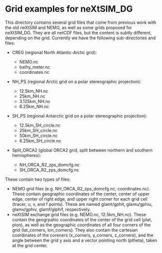 # Grid examples for neXtSIM_DG

This directory contains several grid files that come from previous work with the old neXtSIM and NEMO, as well as some grids proposed for neXtSIM_DG. They are all netCDF files, but the content is subtly different, depending on the grid. Currently we have the following sub-directories and files:

 - CREG (regional North Atlantic-Arctic grid):
   - NEMO.nc
   - bathy_meter.nc
   - coordinates.nc

 - NH_PS (regional Arctic grid on a polar stereographic projection):
   - 12.5km_NH.nc
   - 25km_NH.nc
   - 3.125km_NH.nc
   - 6.25km_NH.nc

 - SH_PS (regional Antarctic grid on a polar stereographic projection):
   - 12.5km_SH_circle.nc
   - 25km_SH_circle.nc
   - 50km_SH_circle.nc
   - 6.25km_SH_circle.nc

 - Split_ORCA2 (global ORCA2 grid, split between northern and southern hemispheres):
   - NH_ORCA_R2_zps_domcfg.nc
   - SH_ORCA_R2_zps_domcfg.nc


These contain two types of files:

 - NEMO grid files (e.g. NH_ORCA_R2_zps_domcfg.nc, coordinates.nc). These contain geographic coordinates of the center, center of upper edge, center of right edge, and upper right corner for each grid cell (tracer, u, v, and f points). These are named glamt/gphit, glamu/gphiu, glamv/gphiv, glamf/glphif, respectively.
 - neXtSIM exchange grid files (e.g. NEMO.nc, 12.5km_NH.nc). These contain the geogrpahic coordinates of the center of the grid cell (plat, plon), as well as the geographic coordinates of all four corners of the grid (lat_corners, lon_corners). They also contain the cartesian coordinates of the coreners (x_corners, y_corners, z_corners), and the angle between the grid y axis and a vector pointing north (ptheta), taken at the grid center.
